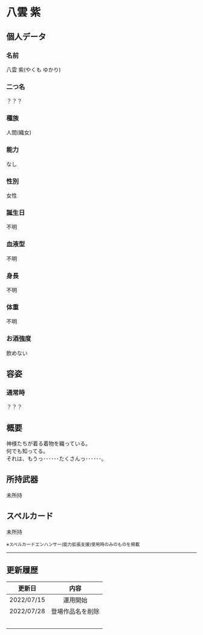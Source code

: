 # 八雲 紫

## 個人データ
### 名前
八雲 紫(やくも ゆかり)

### 二つ名
？？？

### 種族
人間(織女)

### 能力
なし

### 性別
女性

### 誕生日
不明

### 血液型
不明

### 身長
不明

### 体重
不明

### お酒強度
飲めない

## 容姿
### 通常時
？？？

## 概要
神様たちが着る着物を織っている。<br />
何でも知ってる。<br />
それは、もうっ･･････たくさんっ･･････。<br />

## 所持武器
未所持

## スペルカード
未所持

<sup>
※スペルカードエンハンサー(能力拡張支援)使用時のみのものを掲載
</sup>

***

## 更新履歴
| 更新日 | 内容 |
| :---: | :---: |
| 2022/07/15 | 運用開始 |
| 2022/07/28 | 登場作品名を削除 |
| | |
| | |
| | |
| | |
| | |

